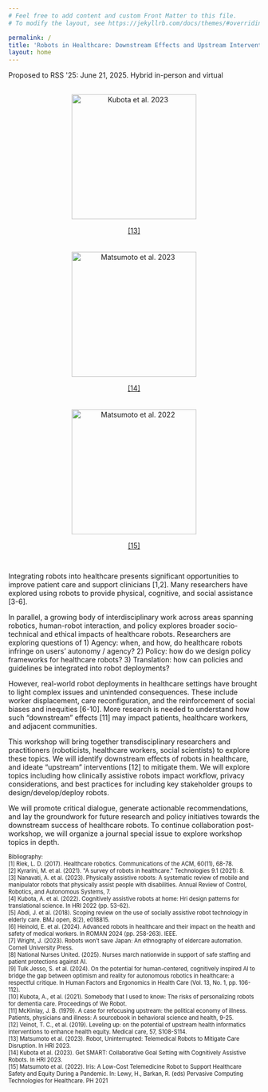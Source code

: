```yaml
---
# Feel free to add content and custom Front Matter to this file.
# To modify the layout, see https://jekyllrb.com/docs/themes/#overriding-theme-defaults

permalink: /
title: 'Robots in Healthcare: Downstream Effects and Upstream Interventions'
layout: home
---
```

Proposed to RSS '25: June 21, 2025. Hybrid in-person and virtual
<div style="margin-bottom: 20px;"></div>

<div style="display: flex; justify-content: space-around; flex-wrap: wrap;">
  <div style="text-align: center; flex: 1 1 250px; margin: 10px;">
    <img src="assets/img/hri23kubota.png" alt="Kubota et al. 2023" style="width: 100%; max-width: 250px; height: 250px; object-fit: cover;">
    <p><a href="https://dl.acm.org/doi/10.1145/3568162.3576993" target="_blank">[13]</a></p>
  </div>
  <div style="text-align: center; flex: 1 1 250px; margin: 10px;">
    <img src="assets/img/hri23matsumoto.png" alt="Matsumoto et al. 2023" style="width: 100%; max-width: 250px; height: 250px; object-fit: cover;">
    <p><a href="https://dl.acm.org/doi/10.1145/3568162.3576994" target="_blank">[14]</a></p>
  </div>
  <div style="text-align: center; flex: 1 1 250px; margin: 10px;">
    <img src="assets/img/iris21.png" alt="Matsumoto et al. 2022" style="width: 100%; max-width: 250px; height: 250px; object-fit: cover;">
    <p><a href="https://example.com/iris21" target="_blank">[15]</a></p>
  </div>
</div>

<div style="margin-bottom: 20px;"></div>


Integrating robots into healthcare presents significant opportunities to improve patient care and support clinicians [1,2]. Many researchers have explored using robots to provide physical, cognitive, and social assistance [3-6]. 

In parallel, a growing body of interdisciplinary work across areas spanning robotics, human-robot interaction, and policy explores broader socio-technical and ethical impacts of healthcare robots. Researchers are exploring questions of 1) Agency: when, and how, do healthcare robots infringe on users’ autonomy / agency? 2) Policy: how do we design policy frameworks for healthcare robots? 3) Translation: how can policies and guidelines be integrated into robot deployments?

However, real-world robot deployments in healthcare settings have brought to light complex issues and unintended consequences. These include worker displacement, care reconfiguration, and the reinforcement of social biases and inequities [6-10].  More research is needed to understand how such “downstream” effects [11] may impact patients, healthcare workers, and adjacent communities. 

This workshop will bring together transdisciplinary researchers and practitioners (roboticists, healthcare workers, social scientists) to explore these topics. We will identify downstream effects of robots in healthcare, and ideate “upstream” interventions [12] to mitigate them. We will explore topics including how clinically assistive robots impact workflow, privacy considerations, and best practices for including key stakeholder groups to design/develop/deploy robots. 

We will promote critical dialogue, generate actionable recommendations, and lay the groundwork for future research and policy initiatives towards the downstream success of healthcare robots. To continue collaboration post-workshop, we will organize a journal special issue to explore workshop topics in depth.


<!-- <div style="font-size: 0.8em;">
Bibliography:
  [1] <a href="https://dl.acm.org/doi/10.1145/3127874" target="_blank">Riek, L. D. (2017). Healthcare robotics. Communications of the ACM, 60(11), 68-78.</a>
  [2] <a href="http://mdpi.com/2227-7080/9/1/8" target="_blank">Kyrarini, M. et al. (2021). "A survey of robots in healthcare." Technologies 9.1 (2021): 8.</a>
  [3] <a href="https://www.annualreviews.org/content/journals/10.1146/annurev-control-062823-024352" target="_blank">Nanavati, A. et al. (2023). Physically assistive robots: A systematic review of mobile and manipulator robots that physically assist people with disabilities. Annual Review of Control, Robotics, and Autonomous Systems, 7.</a>
  [4] <a href="https://dl.acm.org/doi/10.5555/3523760.3523771" target="_blank">Kubota, A. et al. (2022). Cognitively assistive robots at home: Hri design patterns for translational science. In HRI 2022 (pp. 53-62).</a>
  [5] <a href="https://pubmed.ncbi.nlm.nih.gov/29440212/" target="_blank">Abdi, J. et al. (2018). Scoping review on the use of socially assistive robot technology in elderly care. BMJ open, 8(2), e018815.</a>
  [6] <a href="https://www.cornellpress.cornell.edu/book/9781501768040/robots-wont-save-japan/" target="_blank">Wright, J. (2023). Robots won't save Japan: An ethnography of eldercare automation. Cornell University Press.</a>
  [7] <a href="https://www.nationalnursesunited.org/press/nurses-march-nationwide-in-support-of-safe-staffing-and-patient-protections-against-ai" target="_blank">National Nurses United. (2023). Nurses march nationwide in support of safe staffing and patient protections against AI.</a>
  [8] <a href="https://www.researchgate.net/publication/380014080_On_the_potential_for_human-centered_cognitively_inspired_AI_to_bridge_the_gap_between_optimism_and_reality_for_autonomous_robotics_in_healthcare_a_respectful_critique" target="_blank">Tulk Jesso, S. et al. (2024). On the potential for human-centered, cognitively inspired AI to bridge the gap between optimism and reality for autonomous robotics in healthcare: a respectful critique. In Human Factors and Ergonomics in Health Care (Vol. 13, No. 1, pp. 106-112).</a>
  [9] <a href="https://www.semanticscholar.org/paper/A-Case-For-Refocusing-Upstream%3A-The-Political-Of-Mckinlay/b83b5f55b36c09294968bf496bc5f00f454c109f" target="_blank">McKinlay, J. B. (1979). A case for refocusing upstream: the political economy of illness. Patients, physicians and illness: A sourcebook in behavioral science and health, 9-25.</a>
  [10] <a href="https://pubmed.ncbi.nlm.nih.gov/31095048/" target="_blank">Veinot, T. C., et al. (2019). Leveling up: on the potential of upstream health informatics interventions to enhance health equity. Medical care, 57, S108-S114.</a>
</div> -->

<div style="font-size: 0.8em;">
Bibliography: <br/>
  [1] Riek, L. D. (2017). Healthcare robotics. Communications of the ACM, 60(11), 68-78. <br/>
  [2] Kyrarini, M. et al. (2021). "A survey of robots in healthcare." Technologies 9.1 (2021): 8. <br/>
  [3] Nanavati, A. et al. (2023). Physically assistive robots: A systematic review of mobile and manipulator robots that physically assist people with disabilities. Annual Review of Control, Robotics, and Autonomous Systems, 7. <br/>
  [4] Kubota, A. et al. (2022). Cognitively assistive robots at home: Hri design patterns for translational science. In HRI 2022 (pp. 53-62). <br/>
  [5] Abdi, J. et al. (2018). Scoping review on the use of socially assistive robot technology in elderly care. BMJ open, 8(2), e018815. <br/>
  [6] Heinold, E. et al. (2024). Advanced robots in healthcare and their impact on the health and safety of medical workers. In ROMAN 2024 (pp. 258-263). IEEE. <br/>
  [7] Wright, J. (2023). Robots won't save Japan: An ethnography of eldercare automation. Cornell University Press. <br/>
  [8] National Nurses United. (2025). Nurses march nationwide in support of safe staffing and patient protections against AI. <br/>
  [9] Tulk Jesso, S. et al. (2024). On the potential for human-centered, cognitively inspired AI to bridge the gap between optimism and reality for autonomous robotics in healthcare: a respectful critique. In Human Factors and Ergonomics in Health Care (Vol. 13, No. 1, pp. 106-112). <br/>
  [10] Kubota, A., et al. (2021). Somebody that I used to know: The risks of personalizing robots for dementia care. Proceedings of We Robot. <br/>
  [11] McKinlay, J. B. (1979). A case for refocusing upstream: the political economy of illness. Patients, physicians and illness: A sourcebook in behavioral science and health, 9-25. <br/>
  [12] Veinot, T. C., et al. (2019). Leveling up: on the potential of upstream health informatics interventions to enhance health equity. Medical care, 57, S108-S114. <br/>
  [13] Matsumoto et al. (2023). Robot, Uninterrupted: Telemedical Robots to Mitigate Care Disruption. In HRI 2023. <br/>
  [14] Kubota et al. (2023). Get SMART: Collaborative Goal Setting with Cognitively Assistive Robots. In HRI 2023. <br/>
  [15]  Matsumoto et al. (2022). Iris: A Low-Cost Telemedicine Robot to Support Healthcare Safety and Equity During a Pandemic. In: Lewy, H., Barkan, R. (eds) Pervasive Computing Technologies for Healthcare. PH 2021
</div>